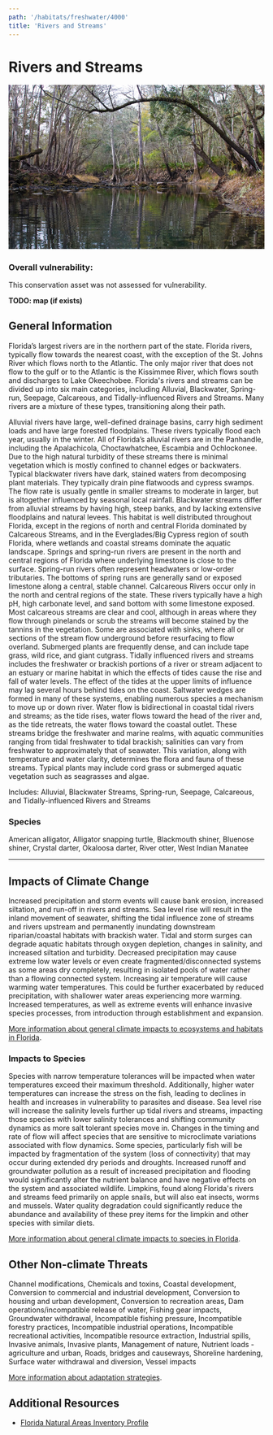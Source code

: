 ```yaml
---
path: '/habitats/freshwater/4000'
title: 'Rivers and Streams'
---
```


# Rivers and Streams

<div id="TopSection">

<div class="header-photo"><img src="4000.jpg" alt="Photo for Rivers and Streams"/></div>

<div>

### Overall vulnerability:

This conservation asset was not assessed for vulnerability.



</div>
</div>

**TODO: map (if exists)**

## General Information

Florida’s largest rivers are in the northern part of the state.  Florida rivers, typically flow towards the nearest coast, with the exception of the St. Johns River which flows north to the Atlantic.  The only major river that does not flow to the gulf or to the Atlantic is the Kissimmee River, which flows south and discharges to Lake Okeechobee. Florida's rivers and streams can be divided up into six main categories, including Alluvial, Blackwater, Spring-run, Seepage, Calcareous, and Tidally-influenced Rivers and Streams.  Many rivers are a mixture of these types, transitioning along their path.

Alluvial rivers have large, well-defined drainage basins, carry high sediment loads and have large forested floodplains. These rivers typically flood each year, usually in the winter.  All of Florida’s alluvial rivers are in the Panhandle, including the Apalachicola, Choctawhatchee, Escambia and Ochlockonee.  Due to the high natural turbidity of these streams there is minimal vegetation which is mostly confined to channel edges or backwaters.  Typical blackwater rivers have dark, stained waters from decomposing plant materials. They typically drain pine flatwoods and cypress swamps.  The flow rate is usually gentle in smaller streams to moderate in larger, but is altogether influenced by seasonal local rainfall. Blackwater streams differ from alluvial streams by having high, steep banks, and by lacking extensive floodplains and natural levees. This habitat is well distributed throughout Florida, except in the regions of north and central Florida dominated by Calcareous Streams, and in the Everglades/Big Cypress region of south Florida, where wetlands and coastal streams dominate the aquatic landscape. Springs and spring-run rivers are present in the north and central regions of Florida where underlying limestone is close to the surface. Spring-run rivers often represent headwaters or low-order tributaries.  The bottoms of spring runs are generally sand or exposed limestone along a central, stable channel.  Calcareous Rivers occur only in the north and central regions of the state.  These rivers typically have a high pH, high carbonate level, and sand bottom with some limestone exposed. Most calcareous streams are clear and cool, although in areas where they flow through pinelands or scrub the streams will become stained by the tannins in the vegetation. Some are associated with sinks, where all or sections of the stream flow underground before resurfacing to flow overland.  Submerged plants are frequently dense, and can include tape grass, wild rice, and giant cutgrass.  Tidally influenced rivers and streams includes the freshwater or brackish portions of a river or stream adjacent to an estuary or marine habitat in which the effects of tides cause the rise and fall of water levels. The effect of the tides at the upper limits of influence may lag several hours behind tides on the coast.  Saltwater wedges are formed in many of these systems, enabling numerous species a mechanism to move up or down river. Water flow is bidirectional in coastal tidal rivers and streams; as the tide rises, water flows toward the head of the river and, as the tide retreats, the water flows toward the coastal outlet. These streams bridge the freshwater and marine realms, with aquatic communities ranging from tidal freshwater to tidal brackish; salinities can vary from freshwater to approximately that of seawater. This variation, along with temperature and water clarity, determines the flora and fauna of these streams. Typical plants may include cord grass or submerged aquatic vegetation such as seagrasses and algae.

Includes:  Alluvial, Blackwater Streams, Spring-run, Seepage, Calcareous, and Tidally-influenced Rivers and Streams



### Species

American alligator, Alligator snapping turtle, Blackmouth shiner, Bluenose shiner, Crystal darter, Okaloosa darter, River otter, West Indian Manatee

<hr />

## Impacts of Climate Change

Increased precipitation and storm events will cause bank erosion, increased siltation, and run-off in rivers and streams.  Sea level rise will result in the inland movement of seawater, shifting the tidal influence zone of streams and rivers upstream and permanently inundating downstream riparian/coastal habitats with brackish water. Tidal and storm surges can degrade aquatic habitats through oxygen depletion, changes in salinity, and increased siltation and turbidity.  Decreased precipitation may cause extreme low water levels or even create fragmented/disconnected systems as some areas dry completely, resulting in isolated pools of water rather than a flowing connected system.  Increasing air temperature will cause warming water temperatures.  This could be further exacerbated by reduced precipitation, with shallower water areas experiencing more warming.  Increased temperatures, as well as extreme events  will enhance invasive species processes, from introduction through establishment and expansion.



[More information about general climate impacts to ecosystems and habitats in Florida](/impacts/habitats).

### Impacts to Species

Species with narrow temperature tolerances will be impacted when water temperatures exceed their maximum threshold.  Additionally, higher water temperatures can increase the stress on the fish, leading to declines in health and increases in vulnerability to parasites and disease.  Sea level rise will increase the salinity levels further up tidal rivers and streams, impacting those species with lower salinity tolerances and shifting community dynamics as more salt tolerant species move in.  Changes in the timing and rate of flow will affect species that are sensitive to microclimate variations associated with flow dynamics.   Some species, particularly fish will be impacted by fragmentation of the system (loss of connectivity) that may occur during extended dry periods and droughts.   Increased runoff and groundwater pollution as a result of increased precipitation and flooding would significantly alter the nutrient balance and have negative effects on the system and associated wildlife.  Limpkins, found along Florida's rivers and streams feed primarily on apple snails, but will also eat insects, worms and mussels.  Water quality degradation could significantly reduce the abundance and availability of these prey items for the limpkin and other species with similar diets.

[More information about general climate impacts to species in Florida](/impacts/species).

## Other Non-climate Threats

Channel modifications, Chemicals and toxins, Coastal development, Conversion to commercial and industrial development, Conversion to housing and urban development, Conversion to recreation areas, Dam operations/incompatible release of water, Fishing gear impacts, Groundwater withdrawal, Incompatible fishing pressure, Incompatible forestry practices, Incompatible industrial operations, Incompatible recreational activities, Incompatible resource extraction, Industrial spills, Invasive animals, Invasive plants,  Management of nature, Nutrient loads - agriculture and urban, Roads, bridges and causeways, Shoreline hardening, Surface water withdrawal and diversion, Vessel impacts

[More information about adaptation strategies](/strategies).

## Additional Resources

 - [Florida Natural Areas Inventory Profile](http://www.fnai.org/PDF/NC/Riverine.pdf)
